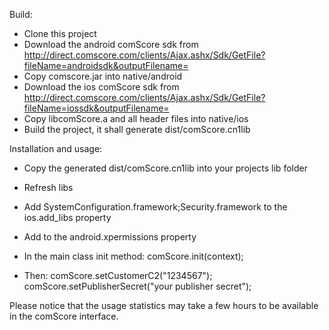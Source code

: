 Build:

* Clone this project
* Download the android comScore sdk from http://direct.comscore.com/clients/Ajax.ashx/Sdk/GetFile?fileName=androidsdk&outputFilename=
* Copy comscore.jar into native/android
* Download the ios comScore sdk from http://direct.comscore.com/clients/Ajax.ashx/Sdk/GetFile?fileName=iossdk&outputFilename=
* Copy libcomScore.a and all header files into native/ios
* Build the project, it shall generate dist/comScore.cn1lib

Installation and usage:

* Copy the generated dist/comScore.cn1lib into your projects lib folder
* Refresh libs
* Add SystemConfiguration.framework;Security.framework to the ios.add_libs property
* Add <uses-permission android:name="android.permission.INTERNET" /> <uses-permission android:name="android.permission.ACCESS_NETWORK_STATE" /> <uses-permission android:name="android.permission.ACCESS_WIFI_STATE" /> to the android.xpermissions property
* In the main class init method:
	comScore.init(context);
	
* Then:
	comScore.setCustomerC2("1234567");
	comScore.setPublisherSecret("your publisher secret");

Please notice that the usage statistics may take a few hours to be available in the comScore interface.
